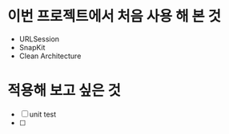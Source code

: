 # 이번 프로젝트에서 처음 사용 해 본 것

- URLSession
- SnapKit
- Clean Architecture

# 적용해 보고 싶은 것
- [ ] unit test
- [ ] 
